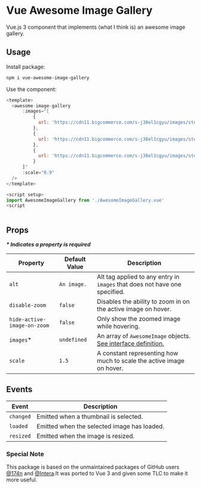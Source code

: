 # Vue Awesome Image Gallery

Vue.js 3 component that implements (what I think is) an awesome image gallery.

## Usage
Install package:
```bash
npm i vue-awesome-image-gallery
```

Use the component:
```js
<template>
  <awesome-image-gallery
      :images="[
          {
            url: 'https://cdn11.bigcommerce.com/s-j38el1cgyu/images/stencil/1280x1280/products/7462/24151/B-3793_0__72902.1689395806.png?c=1',
          },
          {
            url: 'https://cdn11.bigcommerce.com/s-j38el1cgyu/images/stencil/1280x1280/products/7462/24152/B-3793_1__50815.1689395808.png?c=1',
          },
          {
            url: 'https://cdn11.bigcommerce.com/s-j38el1cgyu/images/stencil/1280x1280/products/7462/24153/B-3793_2__17221.1689395810.png?c=1',
          }
      ]"
      :scale="0.9"
  />
</template>

<script setup>
import AwesomeImageGallery from './AwesomeImageGallery.vue'
<script
  
```

## Props
***\* Indicates a property is required***

| Property                    | Default Value | Description                                                                                                                                     |
|-----------------------------|--------------|--------------------------------------------------------------------------------------------------------------------------------------------------|
| `alt`                       | `An image.`  | Alt tag applied to any entry in `images` that does not have one specified.                                                                       |
| `disable-zoom`              | `false`      | Disables the ability to zoom in on the active image on hover.                                                                                    |
| `hide-active-image-on-zoom` | `false`      | Only show the zoomed image while hovering.                                                                                                       |
| `images`*                   | `undefined`  | An array of `AwesomeImage` objects. [See interface definition.](https://github.com/Ajility97/vue-awesome-image-gallery/blob/main/src/types.ts)   |
| `scale`                     | `1.5`         | A constant representing how much to scale the active image on hover.                                                                            |

## Events

| Event     | Description                                 |
|-----------|---------------------------------------------|
| `changed` | Emitted when a thumbnail is selected.       |
| `loaded`  | Emitted when the selected image has loaded. |
| `resized` | Emitted when the image is resized.          |


### Special Note
This package is based on the unmaintained packages of GitHub users [@174n](https://github.com/174n) and [@Intera](https://github.com/Intera).It was ported to Vue 3 and given some TLC to make it more useful.
